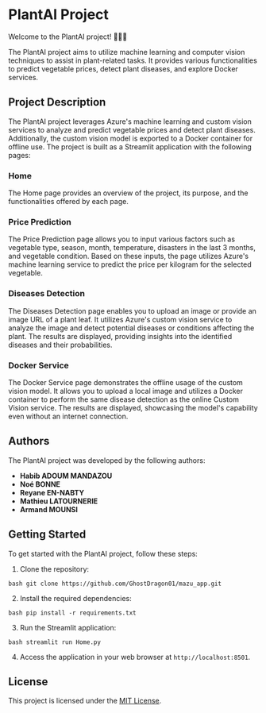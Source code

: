 # PlantAI Project

Welcome to the PlantAI project! 🌿🔬🚀

The PlantAI project aims to utilize machine learning and computer vision techniques to assist in plant-related tasks. It provides various functionalities to predict vegetable prices, detect plant diseases, and explore Docker services.

## Project Description

The PlantAI project leverages Azure's machine learning and custom vision services to analyze and predict vegetable prices and detect plant diseases. Additionally, the custom vision model is exported to a Docker container for offline use. The project is built as a Streamlit application with the following pages:

### Home
The Home page provides an overview of the project, its purpose, and the functionalities offered by each page.

### Price Prediction
The Price Prediction page allows you to input various factors such as vegetable type, season, month, temperature, disasters in the last 3 months, and vegetable condition. Based on these inputs, the page utilizes Azure's machine learning service to predict the price per kilogram for the selected vegetable.

### Diseases Detection
The Diseases Detection page enables you to upload an image or provide an image URL of a plant leaf. It utilizes Azure's custom vision service to analyze the image and detect potential diseases or conditions affecting the plant. The results are displayed, providing insights into the identified diseases and their probabilities.

### Docker Service
The Docker Service page demonstrates the offline usage of the custom vision model. It allows you to upload a local image and utilizes a Docker container to perform the same disease detection as the online Custom Vision service. The results are displayed, showcasing the model's capability even without an internet connection.

## Authors

The PlantAI project was developed by the following authors:
- **Habib ADOUM MANDAZOU**
- **Noé BONNE**
- **Reyane EN-NABTY**
- **Mathieu LATOURNERIE**
- **Armand MOUNSI**

## Getting Started

To get started with the PlantAI project, follow these steps:

1. Clone the repository:

`bash
git clone https://github.com/GhostDragon01/mazu_app.git
`

2. Install the required dependencies:

`bash
pip install -r requirements.txt
`


3. Run the Streamlit application:

`bash
streamlit run Home.py
`


4. Access the application in your web browser at `http://localhost:8501`.

## License

This project is licensed under the [MIT License](LICENSE).
